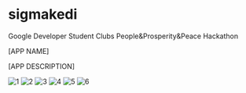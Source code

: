 # sigmakedi

Google Developer Student Clubs People&Prosperity&Peace Hackathon

[APP NAME]

[APP DESCRIPTION]


![1](https://user-images.githubusercontent.com/72496488/156887043-4ca9aaa5-8c47-4cd5-8d95-8f9cc3b83b50.PNG)
![2](https://user-images.githubusercontent.com/72496488/156887044-de7b797f-9dd7-4699-97f3-6e045c0a91e4.PNG)
![3](https://user-images.githubusercontent.com/72496488/156887047-7ccd1947-e3c7-42c5-9f96-ac4db97f0f3b.PNG)
![4](https://user-images.githubusercontent.com/72496488/156887052-4392f630-d56d-47b6-bcb3-62be461e6f36.PNG)
![5](https://user-images.githubusercontent.com/72496488/156887056-0475d193-27b4-4b80-b98f-0c56c0a7f1c9.PNG)
![6](https://user-images.githubusercontent.com/72496488/156887092-43bf17ac-978e-455d-be49-f409367c490a.PNG)

